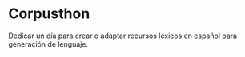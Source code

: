 # Corpusthon
Dedicar un día para crear o adaptar recursos léxicos en español para generación de lenguaje.

